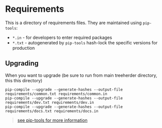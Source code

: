 
# Requirements

This is a directory of requirements files. They are maintained using `pip-tools`: 

* `*.in` - for developers to enter required packages 
* `*.txt` - autogenerated by `pip-tools` hash-lock the specific versions for production

## Upgrading

When you want to upgrade (be sure to run from main treeherder directory, this this directory)

    pip-compile --upgrade --generate-hashes --output-file requirements/common.txt requirements/common.in
    pip-compile --upgrade --generate-hashes --output-file requirements/dev.txt requirements/dev.in
    pip-compile --upgrade --generate-hashes --output-file requirements/docs.txt requirements/docs.in

> [see pip-tools for more information](https://pypi.org/project/pip-tools/)